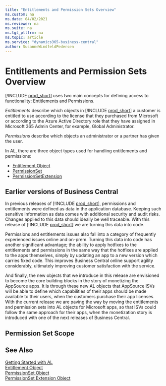 ```yaml
---
title: "Entitlements and Permission Sets Overview"
ms.custom: na
ms.date: 04/02/2021
ms.reviewer: na
ms.suite: na
ms.tgt_pltfrm: na
ms.topic: article
ms.service: "dynamics365-business-central"
author: SusanneWindfeldPedersen
---
```


# Entitlements and Permission Sets Overview

[!INCLUDE [prod_short](includes/prod_short.md)] uses two main concepts for defining access to functionality: Entitlements and Permissions.

*Entitlements* describe which objects in [!INCLUDE [prod_short](includes/prod_short.md)] a customer is entitled to use according to the license that they purchased from Microsoft or according to the Azure Active Directory role that they have assigned in Microsoft 365 Admin Center, for example, Global Administrator.  

*Permissions* describe which objects an administrator or a partner has given the user.

In AL, there are three object types used for handling entitlements and permissions: 

- [Entitlement Object](devenv-entitlement-object.md)
- [PermissionSet](devenv-permissionset-object.md)
- [PermissionSetExtension](devenv-permissionset-ext-object.md)


## Earlier versions of Business Central

In previous releases of [!INCLUDE [prod_short](includes/prod_short.md)], permissions and entitlements were defined as data in the application database. Keeping such sensitive information as data comes with additional security and audit risks. Changes applied to this data should ideally be well traceable. With this release of [!INCLUDE [prod_short](includes/prod_short.md)] we are turning this data into code.

Permissions and entitlements issues also fall into a category of frequently experienced issues online and on-prem. Turning this data into code has another significant advantage; the ability to apply hotfixes to the entitlements and permissions in the same way that the hotfixes are applied to the apps themselves, simply by updating an app to a new version which carries fixed code. This improves Business Central online support agility considerably, ultimately improving customer satisfaction with the service.  

And finally, the new objects that we introduce in this release are envisioned to become the core building blocks in the story of monetizing the AppSource apps. It is through these new AL objects that AppSource ISVs will be able to define which capabilities of their apps should be made available to their users, when the customers purchase their app licenses. With the current release we are paving the way by moving the entitlements and permission sets into AL objects for Microsoft apps, so that ISVs could follow the same approach for their apps, when the monetization story is introduced with one of the next releases of Business Central. 

## Permission Set Scope

<!-- system vs tenant -->

## See Also

[Getting Started with AL](devenv-get-started.md)  
[Entitlement Object](devenv-entitlement-object.md)  
[PermissionSet Object](devenv-permissionset-object.md)  
[PermissionSet Extension Object](devenv-permissionset-ext-object.md)  